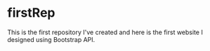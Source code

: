 # firstRep
This is the first repository I've created and here is the first website I designed using Bootstrap API.

